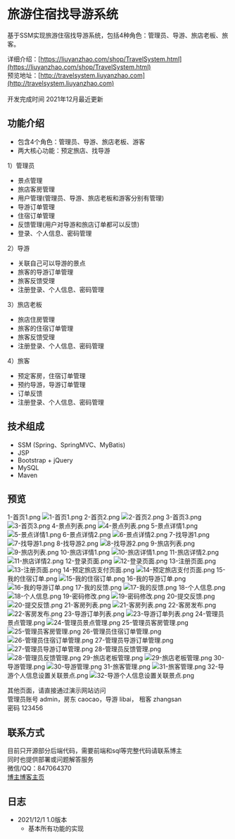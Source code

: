 # 旅游住宿找导游系统
基于SSM实现旅游住宿找导游系统，包括4种角色：管理员、导游、旅店老板、旅客。


详细介绍：[https://liuyanzhao.com/shop/TravelSystem.html](https://liuyanzhao.com/shop/TravelSystem.html) <br/>
预览地址：[http://travelsystem.liuyanzhao.com](http://travelsystem.liuyanzhao.com)  <br/> <br/>
开发完成时间 2021年12月最近更新<br/>


## 功能介绍
- 包含4个角色：管理员、导游、旅店老板、游客
- 两大核心功能：预定旅店、找导游

1）管理员 <br/>
- 景点管理
- 旅店客房管理
- 用户管理(管理员、导游、旅店老板和游客分别有管理)
- 导游订单管理
- 住宿订单管理
- 反馈管理(用户对导游和旅店订单都可以反馈)
- 登录、个人信息、密码管理

2）导游 <br/>
- 关联自己可以导游的景点
- 旅客的导游订单管理
- 旅客反馈受理
- 注册登录、个人信息、密码管理

3）旅店老板 <br/>
- 旅店住房管理
- 旅客的住宿订单管理
- 旅客反馈受理
- 注册登录、个人信息、密码管理

4）旅客 <br/>
- 预定客房，住宿订单管理
- 预约导游，导游订单管理
- 订单反馈
- 注册登录、个人信息、密码管理






## 技术组成
- SSM (Spring、SpringMVC、MyBatis)
- JSP
- Bootstrap + jQuery
- MySQL
- Maven


## 预览
1-首页1.png
![1-首页1.png](img/1-首页1.png)
2-首页2.png
![2-首页2.png](img/2-首页2.png)
3-首页3.png
![3-首页3.png](img/3-首页3.png)
4-景点列表.png
![4-景点列表.png](img/4-景点列表.png)
5-景点详情1.png
![5-景点详情1.png](img/5-景点详情1.png)
6-景点详情2.png
![6-景点详情2.png](img/6-景点详情2.png)
7-找导游1.png
![7-找导游1.png](img/7-找导游1.png)
8-找导游2.png
![8-找导游2.png](img/8-找导游2.png)
9-旅店列表.png
![9-旅店列表.png](img/9-旅店列表.png)
10-旅店详情1.png
![10-旅店详情1.png](img/10-旅店详情1.png)
11-旅店详情2.png
![11-旅店详情2.png](img/11-旅店详情2.png)
12-登录页面.png
![12-登录页面.png](img/12-登录页面.png)
13-注册页面.png
![13-注册页面.png](img/13-注册页面.png)
14-预定旅店支付页面.png
![14-预定旅店支付页面.png](img/14-预定旅店支付页面.png)
15-我的住宿订单.png
![15-我的住宿订单.png](img/15-我的住宿订单.png)
16-我的导游订单.png
![16-我的导游订单.png](img/16-我的导游订单.png)
17-我的反馈.png
![17-我的反馈.png](img/17-我的反馈.png)
18-个人信息.png
![18-个人信息.png](img/18-个人信息.png)
19-密码修改.png
![19-密码修改.png](img/19-密码修改.png)
20-提交反馈.png
![20-提交反馈.png](img/20-提交反馈.png)
21-客房列表.png
![21-客房列表.png](img/21-客房列表.png)
22-客房发布.png
![22-客房发布.png](img/22-客房发布.png)
23-导游订单列表.png
![23-导游订单列表.png](img/23-导游订单列表.png)
24-管理员景点管理.png
![24-管理员景点管理.png](img/24-管理员景点管理.png)
25-管理员客房管理.png
![25-管理员客房管理.png](img/25-管理员客房管理.png)
26-管理员住宿订单管理.png
![26-管理员住宿订单管理.png](img/26-管理员住宿订单管理.png)
27-管理员导游订单管理.png
![27-管理员导游订单管理.png](img/27-管理员导游订单管理.png)
28-管理员反馈管理.png
![28-管理员反馈管理.png](img/28-管理员反馈管理.png)
29-旅店老板管理.png
![29-旅店老板管理.png](img/29-旅店老板管理.png)
30-导游管理.png
![30-导游管理.png](img/30-导游管理.png)
31-旅客管理.png
![31-旅客管理.png](img/31-旅客管理.png)
32-导游个人信息设置关联景点.png
![32-导游个人信息设置关联景点.png](img/32-导游个人信息设置关联景点.png)


其他页面，请直接通过演示网站访问 <br/>
管理员账号 admin，房东 caocao，导游 libai， 租客 zhangsan <br/>
密码 123456


## 联系方式
目前只开源部分后端代码，需要前端和sql等完整代码请联系博主 <br/>
同时也提供部署或问题解答服务  <br/>
微信/QQ：847064370 <br/>
[博主博客主页](https://liuyanzhao.com) <br/>

## 日志

- 2021/12/1 1.0版本
   - 基本所有功能的实现
